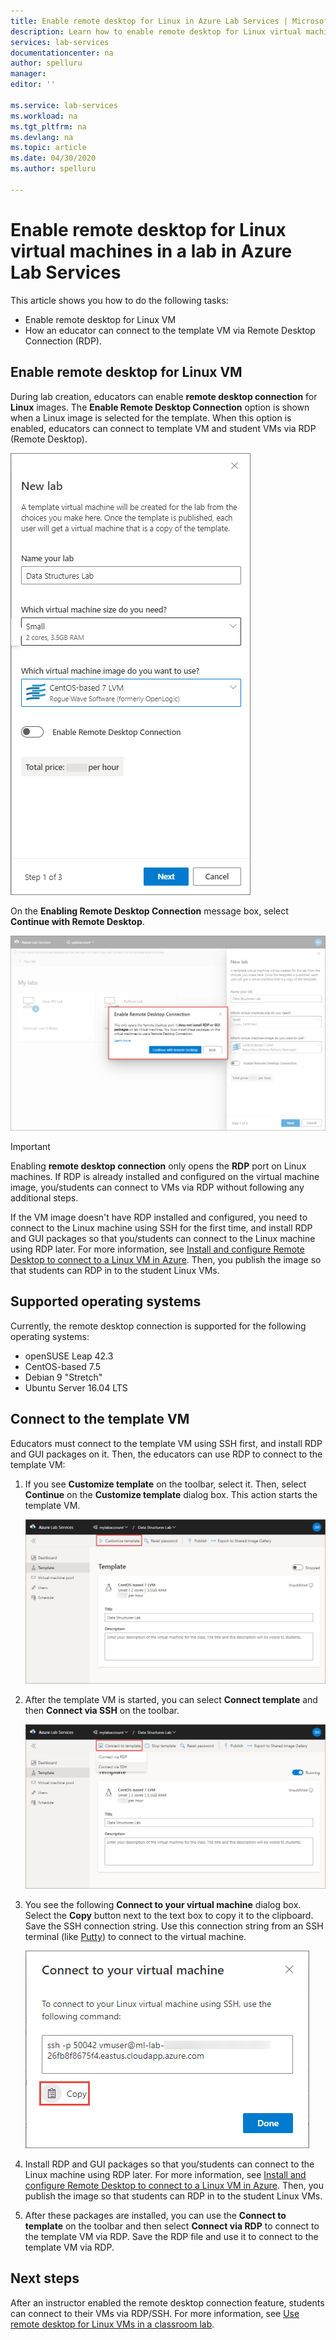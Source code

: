 ```yaml
---
title: Enable remote desktop for Linux in Azure Lab Services | Microsoft Docs
description: Learn how to enable remote desktop for Linux virtual machines in a lab in Azure Lab Services.  
services: lab-services
documentationcenter: na
author: spelluru
manager: 
editor: ''

ms.service: lab-services
ms.workload: na
ms.tgt_pltfrm: na
ms.devlang: na
ms.topic: article
ms.date: 04/30/2020
ms.author: spelluru

---
```


# Enable remote desktop for Linux virtual machines in a lab in Azure Lab Services
This article shows you how to do the following tasks:

- Enable remote desktop for Linux VM
- How an educator can connect to the template VM via Remote Desktop Connection (RDP).

## Enable remote desktop for Linux VM
During lab creation, educators can enable **remote desktop connection** for **Linux** images. The **Enable Remote Desktop Connection** option is shown when a Linux image is selected for the template. When this option is enabled, educators can connect to template VM and student VMs via RDP (Remote Desktop). 

![Enable remote desktop connection for a Linux image](../media/how-to-enable-remote-desktop-linux/enable-rdp-option.png)

On the **Enabling Remote Desktop Connection** message box, select **Continue with Remote Desktop**. 

![Enable remote desktop connection for a Linux image](../media/how-to-enable-remote-desktop-linux/enabling-remote-desktop-connection-dialog.png)

> [!IMPORTANT] 
> Enabling **remote desktop connection** only opens the **RDP** port on Linux machines. If RDP is already installed and configured on the virtual machine image, you/students can connect to VMs via RDP without following any additional steps.
> 
> If the VM image doesn't have RDP installed and configured, you need to connect to the Linux machine using SSH for the first time, and install RDP and GUI packages so that you/students can connect to the Linux machine using RDP later. For more information, see [Install and configure Remote Desktop to connect to a Linux VM in Azure](../../virtual-machines/linux/use-remote-desktop.md). Then, you publish the image so that students can RDP in to the student Linux VMs. 

## Supported operating systems
Currently, the remote desktop connection is supported for the following operating systems:

- openSUSE Leap 42.3
- CentOS-based 7.5
- Debian 9 "Stretch"
- Ubuntu Server 16.04 LTS

## Connect to the template VM 
Educators must connect to the template VM using SSH first, and install RDP and GUI packages on it. Then, the educators can use RDP to connect to the template VM: 

1. If you see **Customize template** on the toolbar, select it. Then, select **Continue** on the **Customize template** dialog box. This action starts the template VM.  

    ![Customize template](../media/how-to-enable-remote-desktop-linux/customize-template.png)
2. After the template VM is started, you can select **Connect template** and then **Connect via SSH** on the toolbar. 

    ![Connect to template via RDP after the lab is created](../media/how-to-enable-remote-desktop-linux/rdp-after-lab-creation.png) 
3. You see the following **Connect to your virtual machine** dialog box. Select the **Copy** button next to the text box to copy it to the clipboard. Save the SSH connection string. Use this connection string from an SSH terminal (like [Putty](https://www.putty.org/)) to connect to the virtual machine.
 
    ![SSH connection string](../media/how-to-enable-remote-desktop-linux/ssh-connection-string.png)
4. Install RDP and GUI packages so that you/students can connect to the Linux machine using RDP later. For more information, see [Install and configure Remote Desktop to connect to a Linux VM in Azure](../../virtual-machines/linux/use-remote-desktop.md). Then, you publish the image so that students can RDP in to the student Linux VMs.
5. After these packages are installed, you can use the **Connect to template** on the toolbar and then select **Connect via RDP** to connect to the template VM via RDP. Save the RDP file and use it to connect to the template VM via RDP. 

## Next steps
After an instructor enabled the remote desktop connection feature, students can connect to their VMs via RDP/SSH. For more information, see [Use remote desktop for Linux VMs in a classroom lab](how-to-use-remote-desktop-linux-student.md). 
